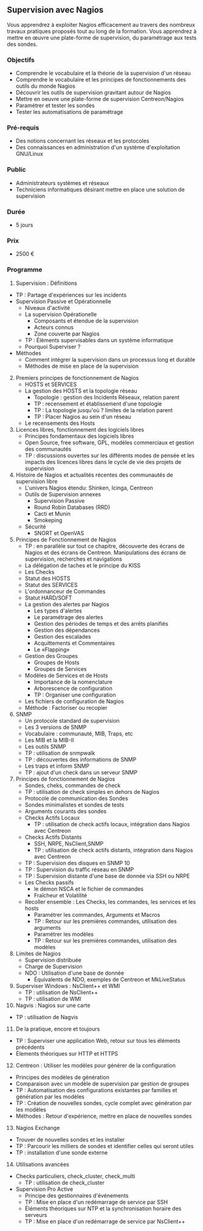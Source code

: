 ## Supervision avec Nagios
Vous apprendrez à exploiter Nagios efficacement au travers des nombreux travaux pratiques proposés tout au long de la formation. Vous apprendrez à mettre en œuvre une plate-forme de supervision, du paramétrage aux tests des sondes.

### Objectifs
* Comprendre le vocabulaire et la théorie de la supervision d'un réseau
* Comprendre le vocabulaire et les principes de fonctionnements des outils du monde Nagios
* Découvrir les outils de supervision gravitant autour de Nagios
* Mettre en oeuvre une plate-forme de supervision Centreon/Nagios
* Paramétrer et tester les sondes
* Tester les automatisations de paramétrage

### Pré-requis
* Des notions concernant les réseaux et les protocoles
* Des connaissances en administration d'un système d'exploitation GNU/Linux

### Public
* Administrateurs systèmes et réseaux
* Techniciens informatiques désirant mettre en place une solution de supervision

### Durée
* 5 jours

### Prix
* 2500 €

### Programme
1. Supervision : Définitions
  * TP : Partage d'expériences sur les incidents
  * Supervision Passive et Opérationnelle
    * Niveaux d'activité
    * La supervision Opérationelle
      * Composants et étendue de la supervision
      * Acteurs connus
      * Zone couverte par Nagios
    * TP : Éléments supervisables dans un système informatique
    * Pourquoi Superviser ?
  * Méthodes
    * Comment intégrer la supervision dans un processus long et durable
    * Méthodes de mise en place de la supervision
2. Premiers principes de fonctionnement de Nagios
   * HOSTS et SERVICES
   * La gestion des HOSTS et la topologie réseau
     * Topologie : gestion des Incidents Réseaux, relation parent
     * TP : recensement et établissement d'une topologie
     * TP : La topologie jusqu'où ? limites de la relation parent
     * TP : Placer Nagios au sein d'un réseau
   * Le recensements des Hosts
3. Licences libres, fonctionnement des logiciels libres
   * Principes fondamentaux des logiciels libres
   * Open Source, free software, GPL, modèles commerciaux et gestion des communautés
   * TP : discussions ouvertes sur les différents modes de pensée et les impacts des licences libres dans le cycle de vie des projets de supervision
4. Histoire de Nagios et actualités récentes des communautés de supervision libre
   * L'univers Nagios étendu: Shinken, Icinga, Centreon
   * Outils de Supervision annexes
     * Supervision Passive
     * Round Robin Databases (RRD)
     * Cacti et Munin
     * Smokeping
   * Sécurité
     * SNORT et OpenVAS
5. Principes de Fonctionnement de Nagios
   * TP : en parallèle sur tout ce chapitre, découverte des écrans de Nagios et des écrans de Centreon. Manipulations des écrans de supervision, recherches et navigations
   * La délégation de taches et le principe du KISS
   * Les Checks
   * Statut des HOSTS
   * Statut des SERVICES
   * L'ordonnanceur de Commandes
   * Statut HARD/SOFT
   * La gestion des alertes par Nagios
     * Les types d'alertes
     * Le paramétrage des alertes
     * Gestion des périodes de temps et des arrêts planifiés
     * Gestion des dépendances
     * Gestion des escalades
     * Acquittements et Commentaires
     * Le «Flapping»
   * Gestion des Groupes
     * Groupes de Hosts
     * Groupes de Services
   * Modèles de Services et de Hosts
     * Importance de la nomenclature
     * Arborescence de configuration
     * TP : Organiser une configuration
   * Les fichiers de configuration de Nagios
   * Méthode : Factoriser ou recopier
6. SNMP
   * Un protocole standard de supervision
   * Les 3 versions de SNMP
   * Vocabulaire : communauté, MIB, Traps, etc
   * Les MIB et la MIB-II
   * Les outils SNMP
   * TP : utilisation de snmpwalk
   * TP : découvertes des informations de SNMP
   * Les traps et inform SNMP
   * TP : ajout d'un check dans un serveur SNMP
7. Principes de fonctionnement de Nagios
   * Sondes, cheks, commandes de check
   * TP : utilisation de check simples en dehors de Nagios
   * Protocole de communication des Sondes
   * Sondes minimalistes et sondes de tests
   * Arguments courants des sondes
   * Checks Actifs Locaux
     * TP : utilisation de check actifs locaux, intégration dans Nagios avec Centreon
   * Checks Actifs Distants
     * SSH, NRPE, NsClient,SNMP
     * TP : utilisation de check actifs distants, intégration dans Nagios avec Centreon
   * TP : Supervision des disques en SNMP 	10
   * TP : Supervision du traffic réseau en SNMP
   * TP : Supervision distante d'une base de donnée via SSH ou NRPE
   * Les Checks passifs
     * le démon NSCA et le fichier de commandes
     * Fraîcheur et Volatilité
   * Recoller ensemble : Les Checks, les commandes, les services et les hosts
     * Paramétrer les commandes, Arguments et Macros
     * TP : Retour sur les premières commandes, utilisation des arguments
     * Paramétrer les modèles
     * TP : Retour sur les premières commandes, utilisation des modèles
8. Limites de Nagios
   * Supervision distribuée
   * Charge de Supervision
   * NDO : Utilisation d'une base de donnée
     * Équivalents de NDO, exemples de Centreon et MkLiveStatus
9. Superviser Windows : NsClient++ et WMI
   * TP : utilisation de NsClient++
   * TP : utilisation de WMI
10. Nagvis : Nagios sur une carte
   * TP : utilisation de Nagvis
11. De la pratique, encore et toujours
   * TP : Superviser une application Web, retour sur tous les éléments précédents
   * Élements théoriques sur HTTP et HTTPS
12. Centreon : Utiliser les modèles pour générer de la configuration
   * Principes des modèles de génération
   * Comparaison avec un modèle de supervision par gestion de groupes
   * TP : Automatisation des configurations existantes par familles et génération par les modèles
   * TP : Création de nouvelles sondes, cycle complet avec génération par les modèles
   * Méthodes : Retour d'expérience, mettre en place de nouvelles sondes
13. Nagios Exchange
   * Trouver de nouvelles sondes et les installer
   * TP : Parcourir les milliers de sondes et identifier celles qui seront utiles
   * TP : installation d'une sonde externe
14. Utilisations avancées
   * Checks particuliers, check_cluster, check_multi
     * TP : utilisation de check_cluster
   * Supervision Pro Active
     * Principe des gestionnaires d'événements
     * TP : Mise en place d'un redémarrage de service par SSH
     * Éléments théoriques sur NTP et la synchronisation horaire des serveurs
     * TP : Mise en place d'un redémarrage de service par NsClient++
